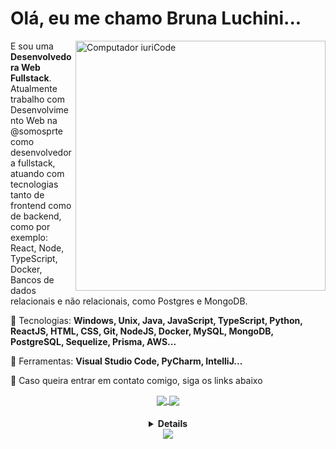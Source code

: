 <p align="left"> 
  <h1>Olá, eu me chamo Bruna Luchini...</h1>
</p>

<img src="https://raw.githubusercontent.com/MicaelliMedeiros/micaellimedeiros/master/image/computer-illustration.png" min-width="400px" max-width="400px" width="400px" align="right" alt="Computador iuriCode">

<p align="left"> 
  E sou uma <strong>Desenvolvedora Web Fullstack</strong>.<br>
  Atualmente trabalho com Desenvolvimento Web na @somosprte como desenvolvedora fullstack, atuando com tecnologias tanto de frontend como de backend, como por exemplo: React, Node, TypeScript, Docker, Bancos de dados relacionais e não relacionais, como Postgres e MongoDB.
</p>

<p align="left">
  🦄 Tecnologias: <strong>Windows, Unix, Java, JavaScript, TypeScript, Python, ReactJS, HTML, CSS, Git, NodeJS, Docker, MySQL, MongoDB, PostgreSQL, Sequelize, Prisma, AWS...</strong>
</p>

<p align="left">
  💼 Ferramentas: <strong>Visual Studio Code, PyCharm, IntelliJ...</strong>
</p>

<p align="left">
  💌 Caso queira entrar em contato comigo, siga os links abaixo
</p>
<center>
  <a href="https://www.linkedin.com/in/bruna-luchini-5aa7a6185/">
    <img
         align="center"
         src="https://img.shields.io/badge/LinkedIn-020230?style=for-the-badge&logo=linkedin&logoColor=E48872"
  </a>
    <a href="https://luvlore.github.io/">
    <img
         align="center"
         src="https://img.shields.io/badge/Portifólio-020230?style=for-the-badge&logo=github&logoColor=E48872"
  </a>
      </center>
<h4 align="center">
<details>
<br>
<p align="center">
  <a href="https://github.com/Luvlore">
    <img
      align="center"
      height="150em"
      src="https://github-readme-stats.vercel.app/api?username=Luvlore&show_icons=true&include_all_commits=true&count_private=true&theme=radical"
    />
  </a>
  <a href="https://github.com/Luvlore">
    <img
      align="center"
      height="150em"
      src="https://github-readme-stats.vercel.app/api/top-langs/?username=Luvlore&show_icons=true&include_all_commits=true&count_private=true&layout=compact&theme=radical"
    />
  </a>
</p>
  
</details>
  <img src='https://github.com/Luvlore/Luvlore/blob/output/github-contribution-grid-snake.svg'>
</h4>
